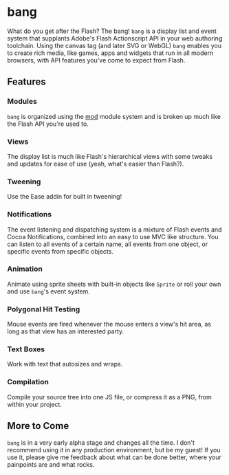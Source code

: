 # bang #

What do you get after the Flash? The bang!
`bang` is a display list and event system that supplants Adobe's 
Flash Actionscript API in your web authoring toolchain. 
Using the canvas tag (and later SVG or WebGL) `bang` enables you 
to create rich media, like games, apps and widgets that run in all 
modern browsers, with API features you've come to expect from Flash.

## Features ##

### Modules ###
`bang` is organized using the [mod](https://github.com/schell/mod) module system and is broken up much like the Flash API you're used to.

### Views ###
The display list is much like Flash's hierarchical views with some tweaks and updates for ease of use (yeah, what's easier than Flash?).

### Tweening ###
Use the Ease addin for built in tweening!

### Notifications ###
The event listening and dispatching system is a mixture of Flash events and Cocoa Notifications, combined into an easy to use MVC like structure. You can listen to all events of a certain name, all events from one object, or specific events from specific objects.

### Animation  ###
Animate using sprite sheets with built-in objects like `Sprite` or roll your own and use `bang`'s event system.

### Polygonal Hit Testing  ###
Mouse events are fired whenever the mouse enters a view's hit area, as long as that view has an interested party.

### Text Boxes ###
Work with text that autosizes and wraps.

### Compilation ###
Compile your source tree into one JS file, or compress it as a PNG, from within your project.

## More to Come ##
`bang` is in a very early alpha stage and changes all the time. I don't recommend
using it in any production environment, but be my guest! If you use it, please give 
me feedback about what can be done better, where your painpoints are and what rocks.